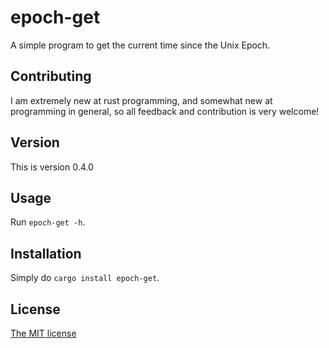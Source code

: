 # epoch-get

A simple program to get the current time since the Unix Epoch.

## Contributing

I am extremely new at rust programming, and somewhat new at programming in general, so all feedback and contribution is very welcome!

## Version

This is version 0.4.0

## Usage

Run `epoch-get -h`.

## Installation

Simply do `cargo install epoch-get`.

## License

[The MIT license](https://mit-license.org)
